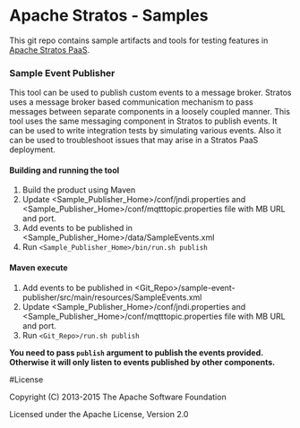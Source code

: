 Apache Stratos - Samples
======================

This git repo contains sample artifacts and tools for testing features in [Apache Stratos PaaS](http://stratos.apache.org/).

### Sample Event Publisher

This tool can be used to publish custom events to a message broker. Stratos uses a message broker based communication mechanism to pass messages between separate components in a loosely coupled manner. This tool uses the same messaging component in Stratos to publish events. It can be used to write integration tests by simulating various events. Also it can be used to troubleshoot issues that may arise in a Stratos PaaS deployment.

#### Building and running the tool
1. Build the product using Maven
2. Update <Sample_Publisher_Home>/conf/jndi.properties and <Sample_Publisher_Home>/conf/mqtttopic.properties file with MB URL and port.
3. Add events to be published in <Sample_Publisher_Home>/data/SampleEvents.xml 
4. Run `<Sample_Publisher_Home>/bin/run.sh publish`


#### Maven execute
1. Add events to be published in <Git_Repo>/sample-event-publisher/src/main/resources/SampleEvents.xml 
2. Update <Sample_Publisher_Home>/conf/jndi.properties and <Sample_Publisher_Home>/conf/mqtttopic.properties file with MB URL and port.
3. Run `<Git_Repo>/run.sh publish`

**You need to pass `publish` argument to publish the events provided. Otherwise it will only listen to events published by other components.**


#License

Copyright (C) 2013-2015 The Apache Software Foundation

Licensed under the Apache License, Version 2.0

